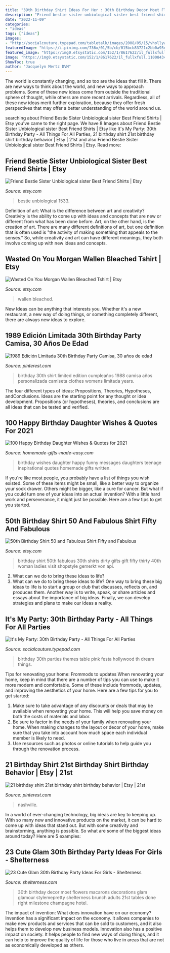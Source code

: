 ```yaml
---
title: "39th Birthday Shirt Ideas For Her : 30th Birthday Decor Moet Flowers Macarons Decorations Glam Glamour Stylemepretty Shelterness Brunch Adults 21st Tables Done Right Milestone Champagne Hotel"
description: "Friend bestie sister unbiological sister best friend shirts"
date: "2022-11-09"
categories:
- "ideas"
tags: ["ideas"]
images:
- "http://socialcouture.typepad.com/tabletalk/images/2008/05/15/vhollywood1_copy.jpg"
featuredImage: "https://i.pinimg.com/736x/01/5b/cb/015bcb83721c2bb0a95e526d9736cc45.jpg"
featured_image: "https://img0.etsystatic.com/152/1/8617622/il_fullxfull.1100843462_42bz.jpg"
image: "https://img0.etsystatic.com/152/1/8617622/il_fullxfull.1100843462_42bz.jpg"
ShowToc: true
author: "Jacquelyn Mertz DVM"
---
```



The world is constantly changing, and so too are the ideas that fill it. There are new ways to think about the world, and new ways to approach problems. Some of these new ideas come from outside the traditional sphere of thought, while others are more recent arrivals. Regardless, all of these new ideas merit further exploration, because they offer fresh perspectives that may offer a better understanding of the world around us.

	

		
searching about Friend Bestie Sister Unbiological sister Best Friend Shirts | Etsy you've came to the right page. We have 8 Images about Friend Bestie Sister Unbiological sister Best Friend Shirts | Etsy like It&#039;s My Party: 30th Birthday Party - All Things For All Parties, 21 birthday shirt 21st birthday shirt birthday behavior | Etsy | 21st and also Friend Bestie Sister Unbiological sister Best Friend Shirts | Etsy. Read more:
		
    
## Friend Bestie Sister Unbiological Sister Best Friend Shirts | Etsy

<img loading=lazy src="https://i.etsystatic.com/11844419/r/il/f8766d/2386965634/il_794xN.2386965634_irhc.jpg" onerror="this.onerror=null;this.src='https://tse3.mm.bing.net/th?id=OIP.yhr_x6CnmM0llDcmsTeb4gHaE7&amp;pid=15.1';" alt="Friend Bestie Sister Unbiological sister Best Friend Shirts | Etsy">

_Source: etsy.com_

>bestie unbiological 1533. 

	

Definition of art: What is the difference between art and creativity?
Creativity is the ability to come up with ideas and concepts that are new or different from what has been done before. Art, on the other hand, is the creation of art. There are many different definitions of art, but one definition that is often used is "the activity of making something that appeals to the senses." So, while creativity and art can have different meanings, they both involve coming up with new ideas and concepts.

    
## Wasted On You Morgan Wallen Bleached Tshirt | Etsy

<img loading=lazy src="https://i.etsystatic.com/27891935/r/il/246bbe/3037125825/il_1140xN.3037125825_loeo.jpg" onerror="this.onerror=null;this.src='https://tse1.mm.bing.net/th?id=OIP.KCZpWmdHLaVTWYAmFD3SvwHaIc&amp;pid=15.1';" alt="Wasted On You Morgan Wallen Bleached Tshirt | Etsy">

_Source: etsy.com_

>wallen bleached. 

	

New Ideas can be anything that interests you. Whether it's a new restaurant, a new way of doing things, or something completely different, there are always new ideas to explore.

    
## 1989 Edición Limitada 30th Birthday Party Camisa, 30 Años De Edad

<img loading=lazy src="https://i.pinimg.com/736x/01/5b/cb/015bcb83721c2bb0a95e526d9736cc45.jpg" onerror="this.onerror=null;this.src='https://tse2.mm.bing.net/th?id=OIP.cWfZr_DKEBpYSBRU4NoEogHaF7&amp;pid=15.1';" alt="1989 Edición Limitada 30th Birthday Party Camisa, 30 años de edad">

_Source: pinterest.com_

>birthday 30th shirt limited edition cumpleaños 1988 camisa años personalizada camiseta clothes womens limitada years. 

	

The four different types of ideas: Propositions, Theories, Hypotheses, andConclusions.
Ideas are the starting point for any thought or idea development. Propositions (or hypotheses), theories, and conclusions are all ideas that can be tested and verified.

    
## 100 Happy Birthday Daughter Wishes &amp; Quotes For 2021

<img loading=lazy src="https://www.homemade-gifts-made-easy.com/image-files/birthday-wishes-for-daughter-fabulous-600x900.jpg" onerror="this.onerror=null;this.src='https://tse1.mm.bing.net/th?id=OIP.dTHc83mx9KP8z0LglwgcUgHaLH&amp;pid=15.1';" alt="100 Happy Birthday Daughter Wishes &amp; Quotes for 2021">

_Source: homemade-gifts-made-easy.com_

>birthday wishes daughter happy funny messages daughters teenage inspirational quotes homemade gifts written. 

	

If you're like most people, you probably have a list of things you wish existed. Some of these items might be small, like a better way to organize your sock drawer. Others might be bigger, like a cure for cancer. But what if you could turn one of your ideas into an actual invention? With a little hard work and perseverance, it might just be possible. Here are a few tips to get you started.

    
## 50th Birthday Shirt 50 And Fabulous Shirt Fifty And Fabulous

<img loading=lazy src="https://img0.etsystatic.com/152/1/8617622/il_fullxfull.1100843462_42bz.jpg" onerror="this.onerror=null;this.src='https://tse2.mm.bing.net/th?id=OIP.oOnn6mCSoB0L9b9mLEVQPwHaRV&amp;pid=15.1';" alt="50th Birthday Shirt 50 and Fabulous Shirt Fifty and Fabulous">

_Source: etsy.com_

>birthday shirt 50th fabulous 30th shirts dirty gifts gift fifty thirty 40th woman ladies visit shopstyle gemerkt von api. 

	

2. What can we do to bring these ideas to life?
2. What can we do to bring these ideas to life? 
One way to bring these big ideas to life is to start a group or club that discusses, reflects on, and produces them. Another way is to write, speak, or share articles and essays about the importance of big ideas. Finally, we can develop strategies and plans to make our ideas a reality.

    
## It&#039;s My Party: 30th Birthday Party - All Things For All Parties

<img loading=lazy src="http://socialcouture.typepad.com/tabletalk/images/2008/05/15/vhollywood1_copy.jpg" onerror="this.onerror=null;this.src='https://tse2.mm.bing.net/th?id=OIP.YNtwZRV22o9PW0-gCbg4ogAAAA&amp;pid=15.1';" alt="It&#039;s My Party: 30th Birthday Party - All Things For All Parties">

_Source: socialcouture.typepad.com_

>birthday 30th parties themes table pink festa hollywood th dream things. 

	

Tips for renovating your home: Frommods to updates
When renovating your home, keep in mind that there are a number of tips you can use to make it more modern and comfortable. Some of these include frommods, updates, and improving the aesthetics of your home. Here are a few tips for you to get started: 
1. Make sure to take advantage of any discounts or deals that may be available when renovating your home. This will help you save money on both the costs of materials and labor. 
2. Be sure to factor in the needs of your family when renovating your home. When making changes to the layout or decor of your home, make sure that you take into account how much space each individual member is likely to need. 
3. Use resources such as photos or online tutorials to help guide you through the renovation process.

    
## 21 Birthday Shirt 21st Birthday Shirt Birthday Behavior | Etsy | 21st

<img loading=lazy src="https://i.pinimg.com/736x/eb/17/d3/eb17d308fb9ce623c4eb1f6c13e19d86.jpg" onerror="this.onerror=null;this.src='https://tse4.mm.bing.net/th?id=OIP.TFVeCJ8z3ZdtkWOfwgOufgHaHU&amp;pid=15.1';" alt="21 birthday shirt 21st birthday shirt birthday behavior | Etsy | 21st">

_Source: pinterest.com_

>nashville. 

	

In a world of ever-changing technology, big ideas are key to keeping up. With so many new and innovative products on the market, it can be hard to come up with ideas that stand out. But with some creativity and brainstorming, anything is possible. So what are some of the biggest ideas around today? Here are 5 examples: 

    
## 23 Cute Glam 30th Birthday Party Ideas For Girls - Shelterness

<img loading=lazy src="https://i.shelterness.com/2017/02/20-Moet-macarons-and-flowers-for-30th-birthday-party-decor.jpg" onerror="this.onerror=null;this.src='https://tse1.mm.bing.net/th?id=OIP.6OuU0XQCU2lfAIESgaV98AHaLG&amp;pid=15.1';" alt="23 Cute Glam 30th Birthday Party Ideas For Girls - Shelterness">

_Source: shelterness.com_

>30th birthday decor moet flowers macarons decorations glam glamour stylemepretty shelterness brunch adults 21st tables done right milestone champagne hotel. 

	

The impact of invention: What does innovation have on our economy?
Invention has a significant impact on the economy. It allows companies to make new products and services that can be sold to customers, and it also helps them to develop new business models. Innovation also has a positive impact on society. It helps people to find new ways of doing things, and it can help to improve the quality of life for those who live in areas that are not as economically developed as others.

